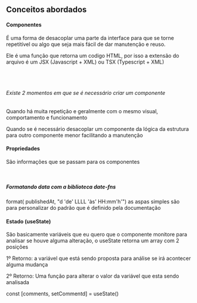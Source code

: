 ## Conceitos abordados

#### Componentes
<p>  É uma forma de desacoplar uma parte da interface para que se torne repetitível ou algo que seja mais fácil de dar manutenção e reuso. </p>
<p> Ele é uma função que retorna um codigo HTML, por isso a extensão do arquivo é um JSX (Javascript + XML) ou TSX (Typescript + XML) </p>

<br><br>

###### Existe 2 momentos em que se é necessário criar um componente
<p> Quando há muita repetição e geralmente com o mesmo visual, comportamento e funcionamento </p>
<p> Quando se é necessário desacoplar um componente da lógica da estrutura para outro componente menor facilitando a manutenção </p>

#### Propriedades
<p> São informações que se passam para os componentes </p>

<br>

##### Formatando data com a biblioteca date-fns
format( publishedAt, "d 'de' LLLL 'às' HH:mm'h'") as aspas simples são para personalizar do padrão que é definido pela documentação

#### Estado (useState)
<p> São basicamente variáveis que eu quero que o componente monitore para analisar se houve alguma alteração, o useState retorna um array com 2 posições </p>
<p> 1º Retorno: a variável que está sendo proposta para análise se irá acontecer alguma mudança </p>
<p> 2º Retorno: Uma função para alterar o valor da variável que esta sendo analisada </p>
<p> const [comments, setCommentd] = useState() </p>